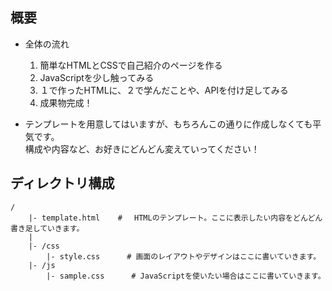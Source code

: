 ## 概要
- 全体の流れ
    1. 簡単なHTMLとCSSで自己紹介のページを作る
    2. JavaScriptを少し触ってみる
    3. １で作ったHTMLに、２で学んだことや、APIを付け足してみる
    4. 成果物完成！
      

- テンプレートを用意してはいますが、もちろんこの通りに作成しなくても平気です。  
  構成や内容など、お好きにどんどん変えていってください！

## ディレクトリ構成
```
/
    |- template.html    # 　HTMLのテンプレート。ここに表示したい内容をどんどん書き足していきます。
    |
    |- /css
        |- style.css      # 画面のレイアウトやデザインはここに書いていきます。
    |- /js
        |- sample.css      # JavaScriptを使いたい場合はここに書いていきます。
```